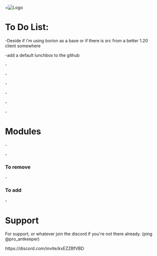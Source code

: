 =![Logo](https://cdn.discordapp.com/attachments/992610405719494768/1169306252145340476/HWD_Logo_Option_2.png?ex=659585cf&is=658310cf&hm=35ece143b62ee71d6500c5429412e8e4e0e0a7365df0c645219be14c485c2f15&)

# To Do List:

<p></p>-Deside if i'm using borion as a base or if there is src from a better 1.20 client somewhere
<p></p>-add a default lunchbox to the github
<p></p>-
<p></p>-
<p></p>-
<p></p>-
<p></p>-
<p></p>-
<p></p>
<p></p>
<p></p>


# Modules
<p></p>-
<p></p>-
  
### To remove
<p></p>-
<p></p>
  
### To add
<p></p>-
<p></p>

    
# Support
For support, or whatever join the discord if you're not there already. (ping @pro_antkeeper)
<p></p>https://discord.com/invite/kxEZZBfVBD
